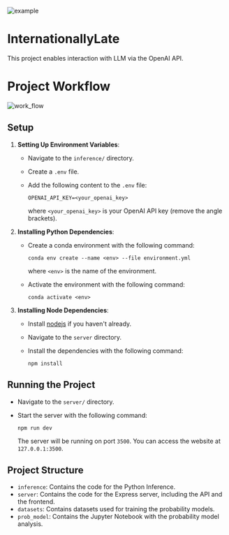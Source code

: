 ![example](assets/proj.png)
# InternationallyLate

This project enables interaction with LLM via the OpenAI API.
  
# Project Workflow 
![work_flow](assets/work_flow.png)

## Setup

1. **Setting Up Environment Variables**:

   - Navigate to the `inference/` directory.
   - Create a `.env` file.
   - Add the following content to the `.env` file:

      ```text
      OPENAI_API_KEY=<your_openai_key>
      ```

      where `<your_openai_key>` is your OpenAI API key (remove the angle brackets).

2. **Installing Python Dependencies**:

   - Create a conda environment with the following command:

      ```shell
      conda env create --name <env> --file environment.yml
      ```

      where `<env>` is the name of the environment.
   - Activate the environment with the following command:

      ```shell
      conda activate <env>
      ```

3. **Installing Node Dependencies**:

   - Install [nodejs](https://nodejs.org/en/) if you haven't already.
   - Navigate to the `server` directory.
   - Install the dependencies with the following command:

      ```shell
      npm install
      ```

## Running the Project

- Navigate to the `server/` directory.
- Start the server with the following command:

   ```shell
   npm run dev
   ```

   The server will be running on port `3500`. You can access the website at `127.0.0.1:3500`.

## Project Structure

- `inference`: Contains the code for the Python Inference.
- `server`: Contains the code for the Express server, including the API and the frontend.
- `datasets`: Contains datasets used for training the probability models.
- `prob_model`: Contains the Jupyter Notebook with the probability model analysis.
